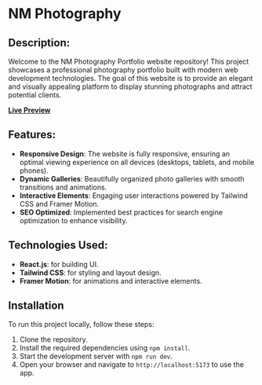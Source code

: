 # NM Photography

## Description:

Welcome to the NM Photography Portfolio website repository! This project showcases a professional photography portfolio built with modern web development technologies. The goal of this website is to provide an elegant and visually appealing platform to display stunning photographs and attract potential clients.

**[Live Preview](https://effulgent-lokum-ebd054.netlify.app/)**

## Features:

- **Responsive Design**: The website is fully responsive, ensuring an optimal viewing experience on all devices (desktops, tablets, and mobile phones).
- **Dynamic Galleries**: Beautifully organized photo galleries with smooth transitions and animations.
- **Interactive Elements**: Engaging user interactions powered by Tailwind CSS and Framer Motion.
- **SEO Optimized**: Implemented best practices for search engine optimization to enhance visibility.

## Technologies Used:

- **React.js**: for building UI.
- **Tailwind CSS**: for styling and layout design.
- **Framer Motion**: for animations and interactive elements.

## Installation

To run this project locally, follow these steps:

1. Clone the repository.
2. Install the required dependencies using `npm install`.
3. Start the development server with `npm run dev`.
4. Open your browser and navigate to `http://localhost:5173` to use the app.
